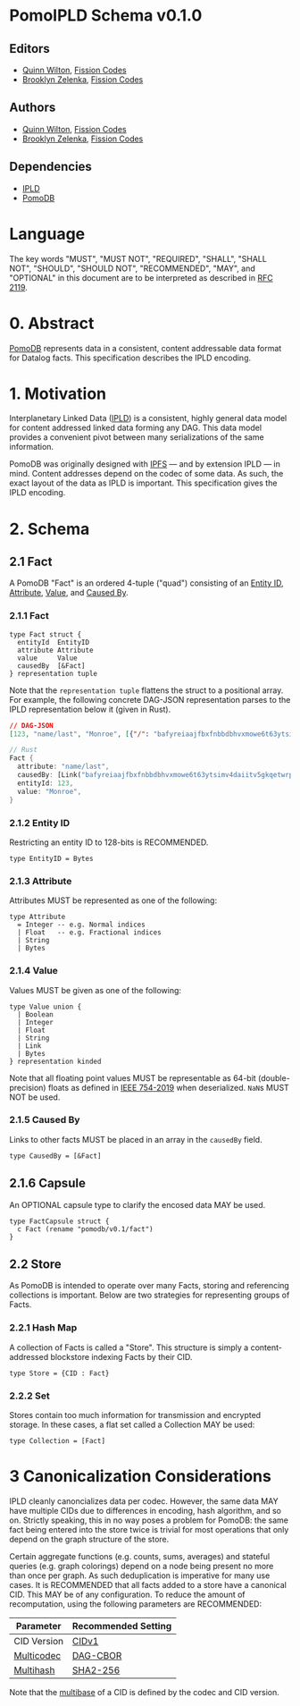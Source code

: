 # PomoIPLD Schema v0.1.0

## Editors

- [Quinn Wilton], [Fission Codes]
- [Brooklyn Zelenka], [Fission Codes]

## Authors

- [Quinn Wilton], [Fission Codes]
- [Brooklyn Zelenka], [Fission Codes]

## Dependencies

- [IPLD]
- [PomoDB]

# Language

The key words "MUST", "MUST NOT", "REQUIRED", "SHALL", "SHALL NOT", "SHOULD", "SHOULD NOT", "RECOMMENDED", "MAY", and "OPTIONAL" in this document are to be interpreted as described in [RFC 2119].

# 0. Abstract

[PomoDB] represents data in a consistent, content addressable data format for Datalog facts. This specification describes the IPLD encoding.

# 1. Motivation

Interplanetary Linked Data ([IPLD]) is a consistent, highly general data model for content addressed linked data forming any DAG. This data model provides a convenient pivot between many serializations of the same information.

PomoDB was originally designed with [IPFS] — and by extension IPLD — in mind. Content addresses depend on the codec of some data. As such, the exact layout of the data as IPLD is important. This specification gives the IPLD encoding.

# 2. Schema

## 2.1 Fact

A PomoDB "Fact" is an ordered 4-tuple ("quad") consisting of an [Entity ID], [Attribute], [Value], and [Caused By].

### 2.1.1 Fact

``` ipldsch
type Fact struct {
  entityId  EntityID
  attribute Attribute
  value     Value
  causedBy  [&Fact]
} representation tuple
```

Note that the `representation tuple` flattens the struct to a positional array. For example, the following concrete DAG-JSON representation parses to the IPLD representation below it (given in Rust).

``` json
// DAG-JSON
[123, "name/last", "Monroe", [{"/": "bafyreiaajfbxfnbbdbhvxmowe6t63ytsimv4daiitv5gkqetwrpww5zmsy"}]]
```

``` rust
// Rust
Fact {
  attribute: "name/last",
  causedBy: [Link("bafyreiaajfbxfnbbdbhvxmowe6t63ytsimv4daiitv5gkqetwrpww5zmsy")],
  entityId: 123,
  value: "Monroe",
}
```

### 2.1.2 Entity ID

Restricting an entity ID to 128-bits is RECOMMENDED.

``` ipldsch
type EntityID = Bytes
```

### 2.1.3 Attribute

Attributes MUST be represented as one of the following:

``` ipldsch
type Attribute
  = Integer -- e.g. Normal indices
  | Float   -- e.g. Fractional indices
  | String
  | Bytes
```

### 2.1.4 Value

Values MUST be given as one of the following:

``` ipldsch
type Value union {
  | Boolean
  | Integer
  | Float
  | String 
  | Link
  | Bytes
} representation kinded
```
 
Note that all floating point values MUST be representable as 64-bit (double-precision) floats as defined in [IEEE 754-2019] when deserialized. `NaN`s MUST NOT be used.

### 2.1.5 Caused By

Links to other facts MUST be placed in an array in the `causedBy` field.

``` ipldsch
type CausedBy = [&Fact]
```
 
## 2.1.6 Capsule

An OPTIONAL capsule type to clarify the encosed data MAY be used.

``` ipldsch
type FactCapsule struct {
  c Fact (rename "pomodb/v0.1/fact")
}
```

## 2.2 Store

As PomoDB is intended to operate over many Facts, storing and referencing collections is important. Below are two strategies for representing groups of Facts.

### 2.2.1 Hash Map

A collection of Facts is called a "Store". This structure is simply a content-addressed blockstore indexing Facts by their CID.

``` ipldsch
type Store = {CID : Fact}
```

### 2.2.2 Set

Stores contain too much information for transmission and encrypted storage. In these cases, a flat set called a Collection MAY be used:

``` ipldsch
type Collection = [Fact]
```

# 3 Canonicalization Considerations

IPLD cleanly canoncializes data per codec. However, the same data MAY have multiple CIDs due to differences in encoding, hash algorithm, and so on. Strictly speaking, this in no way poses a problem for PomoDB: the same fact being entered into the store twice is trivial for most operations that only depend on the graph structure of the store.

Certain aggregate functions (e.g. counts, sums, averages) and stateful queries (e.g. graph colorings) depend on a node being present no more than once per graph. As such deduplication is imperative for many use cases. It is RECOMMENDED that all facts added to a store have a canonical CID. This MAY be of any configuration. To reduce the amount of recomputation, using the following parameters are RECOMMENDED:

| Parameter    | Recommended Setting |
|--------------|---------------------|
| CID Version  | [CIDv1]             |
| [Multicodec] | [DAG-CBOR]          |
| [Multihash]  | [SHA2-256]          |

Note that the [multibase] of a CID is defined by the codec and CID version.

<!-- Links -->

[Attribute]: #213-attribute
[Brooklyn Zelenka]: https://github.com/expede
[CIDv1]: https://docs.ipfs.tech/concepts/content-addressing/#cid-versions
[Capsule Type]: https://notes.brooklynzelenka.com/Capsule+Types
[Capsule]: #216-capsule
[Caused By]: #215-caused-by
[DAG-CBOR]: https://ipld.io/specs/codecs/dag-cbor/spec/
[Entity ID]: #212-entity-id
[Fact]: #211-fact
[Fission Codes]: https://fission.codes
[IEEE 754-2019]: https://en.wikipedia.org/wiki/IEEE_754
[IPFS]: https://ipfs.io
[IPLD]: https://ipld.io
[Multicodec]: https://github.com/multiformats/multicodec
[Multihash]: https://multiformats.io/multihash/ 
[PomoDB]: https://github.com/RhizomeDB/spec
[Quinn Wilton]: https://github.com/QuinnWilton
[RFC 2119]: https://www.rfc-editor.org/rfc/rfc2119
[SHA2-256]: https://en.wikipedia.org/wiki/SHA-2
[Store]: #22-store
[Value]: #214-value
[multibase]: https://github.com/multiformats/multibase
